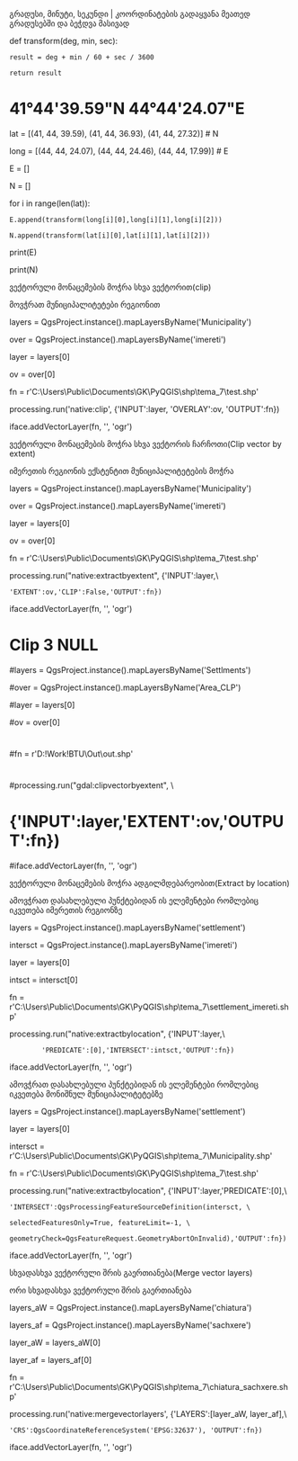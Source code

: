 გრადუსი, მინუტი, სეკუნდი | კოორდინატების გადაყვანა მეათედ გრადუსებში და ბეჭდვა მასივად

def transform(deg, min, sec):

    result = deg + min / 60 + sec / 3600

    return result



# 41°44'39.59"N     44°44'24.07"E

lat = [(41, 44, 39.59), (41, 44, 36.93), (41, 44, 27.32)]  # N

long = [(44, 44, 24.07), (44, 44, 24.46), (44, 44, 17.99)]  # E

E = []

N = []

for i in range(len(lat)):

    E.append(transform(long[i][0],long[i][1],long[i][2]))

    N.append(transform(lat[i][0],lat[i][1],lat[i][2]))



print(E)

print(N)





ვექტორული მონაცემების მოჭრა სხვა ვექტორით(clip)

მოვჭრათ მუნიციპალიტეტები რეგიონით


layers = QgsProject.instance().mapLayersByName('Municipality')

over = QgsProject.instance().mapLayersByName('imereti')

layer = layers[0]

ov = over[0]



fn = r'C:\Users\Public\Documents\GK\PyQGIS\shp\tema_7\test.shp'



processing.run('native:clip', {'INPUT':layer, 'OVERLAY':ov, 'OUTPUT':fn})

iface.addVectorLayer(fn, '', 'ogr')



ვექტორული მონაცემების მოჭრა სხვა ვექტორის ჩარჩოთი(Clip vector by extent)

იმერეთის რეგიონის ექსტენტით მუნიციპალიტეტების მოჭრა


layers = QgsProject.instance().mapLayersByName('Municipality')

over = QgsProject.instance().mapLayersByName('imereti')

layer = layers[0]

ov = over[0]



fn = r'C:\Users\Public\Documents\GK\PyQGIS\shp\tema_7\test.shp'



processing.run("native:extractbyextent", {'INPUT':layer,\

    'EXTENT':ov,'CLIP':False,'OUTPUT':fn})

iface.addVectorLayer(fn, '', 'ogr')


# Clip 3 NULL

#layers = QgsProject.instance().mapLayersByName('Settlments')

#over = QgsProject.instance().mapLayersByName('Area_CLP')

#layer = layers[0]

#ov = over[0]

#

#fn = r'D:\!Work\!BTU\Out\out.shp'

#

#processing.run("gdal:clipvectorbyextent", \

#        {'INPUT':layer,'EXTENT':ov,'OUTPUT':fn})

#iface.addVectorLayer(fn, '', 'ogr')


ვექტორული მონაცემების მოჭრა ადგილმდებარეობით(Extract by location)


ამოვჭრათ დასახლებული პუნქტებიდან ის ელემენტები რომლებიც იკვეთება იმერეთის რეგიონზე


layers = QgsProject.instance().mapLayersByName('settlement')

intersct = QgsProject.instance().mapLayersByName('imereti')

layer = layers[0]

intsct = intersct[0]



fn = r'C:\Users\Public\Documents\GK\PyQGIS\shp\tema_7\settlement_imereti.shp'



processing.run("native:extractbylocation", {'INPUT':layer,\

            'PREDICATE':[0],'INTERSECT':intsct,'OUTPUT':fn})

iface.addVectorLayer(fn, '', 'ogr')



ამოვჭრათ დასახლებული პუნქტებიდან ის ელემენტები რომლებიც იკვეთება მონიშნულ მუნიციპალიტეტებზე


layers = QgsProject.instance().mapLayersByName('settlement')

layer = layers[0]



intersct = r'C:\Users\Public\Documents\GK\PyQGIS\shp\tema_7\Municipality.shp'

fn = r'C:\Users\Public\Documents\GK\PyQGIS\shp\tema_7\test.shp'



processing.run("native:extractbylocation", {'INPUT':layer,'PREDICATE':[0],\

    'INTERSECT':QgsProcessingFeatureSourceDefinition(intersct, \

    selectedFeaturesOnly=True, featureLimit=-1, \

    geometryCheck=QgsFeatureRequest.GeometryAbortOnInvalid),'OUTPUT':fn})



iface.addVectorLayer(fn, '', 'ogr')


სხვადასხვა ვექტორული შრის გაერთიანება(Merge vector layers)

ორი სხვადასხვა ვექტორული შრის გაერთიანება


layers_aW = QgsProject.instance().mapLayersByName('chiatura')

layers_af = QgsProject.instance().mapLayersByName('sachxere')

layer_aW = layers_aW[0]

layer_af = layers_af[0]



fn = r'C:\Users\Public\Documents\GK\PyQGIS\shp\tema_7\chiatura_sachxere.shp'

processing.run('native:mergevectorlayers', {'LAYERS':[layer_aW, layer_af],\

    'CRS':QgsCoordinateReferenceSystem('EPSG:32637'), 'OUTPUT':fn})

    

iface.addVectorLayer(fn, '', 'ogr')